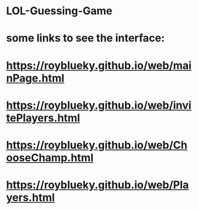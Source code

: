 # LOL-Guessing-Game
# some links to see the interface:
# https://royblueky.github.io/web/mainPage.html
# https://royblueky.github.io/web/invitePlayers.html
# https://royblueky.github.io/web/ChooseChamp.html
# https://royblueky.github.io/web/Players.html
